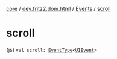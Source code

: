[core](../../index.md) / [dev.fritz2.dom.html](../index.md) / [Events](index.md) / [scroll](./scroll.md)

# scroll

(js) `val scroll: `[`EventType`](../-event-type/index.md)`<`[`UIEvent`](https://kotlinlang.org/api/latest/jvm/stdlib/org.w3c.dom.events/-u-i-event/index.html)`>`